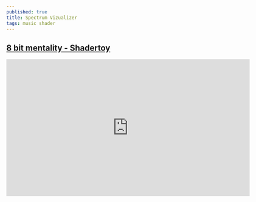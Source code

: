 ```yaml
---
published: true
title: Spectrum Vizualizer
tags: music shader
---
```

## [8 bit mentality - Shadertoy](https://www.shadertoy.com/view/Mlj3WV)

<iframe width="640" height="360" frameborder="0" src="https://www.shadertoy.com/embed/Mlj3WV?gui=true&t=10&paused=true&muted=false" allowfullscreen></iframe>


